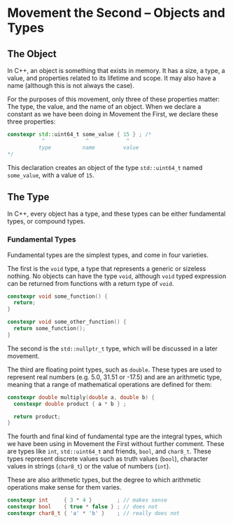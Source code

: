 # Movement the Second – Objects and Types

## The Object

In C++, an object is something that exists in memory. It has a size, a type, a value, and properties related to its lifetime and scope. It may also have a name (although this is not always the case).

For the purposes of this movement, only three of these properties matter: The type, the value, and the name of an object. When we declare a constant as we have been doing in Movement the First, we declare these three properties:

```c++
constexpr std::uint64_t some_value { 15 } ; /*
           ^             ^            ^
          type          name         value
*/
```

This declaration creates an object of the type `std::uint64_t` named `some_value`, with a value of `15`.

## The Type

In C++, every object has a type, and these types can be either fundamental types, or compound types.

### Fundamental Types

Fundamental types are the simplest types, and come in four varieties.

The first is the `void` type, a type that represents a generic or sizeless nothing. No objects can have the type `void`, although `void` typed expression can be returned from functions with a return type of `void`.

```c++
constexpr void some_function() {
  return;
}

constexpr void some_other_function() {
  return some_function();
}
```

The second is the `std::nullptr_t` type, which will be discussed in a later movement.

The third are floating point types, such as `double`. These types are used to represent real numbers (e.g. 5.0, 31.51 or -17.5) and are an arithmetic type, meaning that a range of mathematical operations are defined for them:

```c++
constexpr double multiply(double a, double b) {
  constexpr double product { a * b } ;

  return product;
}
```

The fourth and final kind of fundamental type are the integral types, which we have been using in Movement the First without further comment. These are types like `int`, `std::uint64_t` and friends, `bool`, and `char8_t`. These types represent discrete values such as truth values (`bool`), character values in strings (`char8_t`) or the value of numbers (`int`).

These are also arithmetic types, but the degree to which arithmetic operations make sense for them varies.

```c++
constexpr int     { 3 * 4 }        ; // makes sense
constexpr bool    { true * false } ; // does not
constexpr char8_t { 'a' * 'b' }    ; // really does not
```

